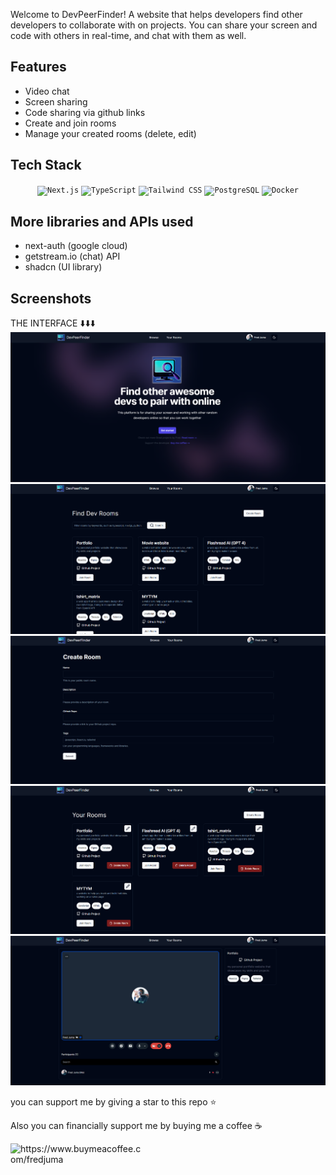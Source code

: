 <link
  rel="stylesheet"
  href="https://cdn.jsdelivr.net/gh/dheereshagrwal/colored-icons@1.7.5/src/app/ci.min.css"
/>

Welcome to DevPeerFinder!
A website that helps developers find other developers to collaborate with on projects.
You can share your screen and code with others in real-time, and chat with them as well.

## Features
- Video chat
- Screen sharing
- Code sharing via github links
- Create and join rooms
- Manage your created rooms (delete, edit)

## Tech Stack
<div align="center">
<code><img width="55" src="https://github.com/marwin1991/profile-technology-icons/assets/136815194/5f8c622c-c217-4649-b0a9-7e0ee24bd704" alt="Next.js" title="Next.js"/></code>
<code><img width="55" src="https://user-images.githubusercontent.com/25181517/183890598-19a0ac2d-e88a-4005-a8df-1ee36782fde1.png" alt="TypeScript" title="TypeScript"/></code>
	<code><img width="55" src="https://user-images.githubusercontent.com/25181517/202896760-337261ed-ee92-4979-84c4-d4b829c7355d.png" alt="Tailwind CSS" title="Tailwind CSS"/></code>
	<code><img width="55" src="https://user-images.githubusercontent.com/25181517/117208740-bfb78400-adf5-11eb-97bb-09072b6bedfc.png" alt="PostgreSQL" title="PostgreSQL"/></code>
	<code><img width="55" src="https://user-images.githubusercontent.com/25181517/117207330-263ba280-adf4-11eb-9b97-0ac5b40bc3be.png" alt="Docker" title="Docker"/></code>
</div>

## More libraries and APIs used
- next-auth (google cloud)
- getstream.io (chat) API
- shadcn (UI library)

## Screenshots

THE INTERFACE ⬇️⬇️⬇️
![Alt Text](screenshots/landing-page.png)
![Alt Text](screenshots/room-page.png)
![Alt Text](screenshots/create-room.png)
![Alt Text](screenshots/your-room.png)
![Alt Text](screenshots/video-chat.png)

you can support me by giving a star to this repo ⭐️

Also you can financially support me by buying me a coffee ☕️
<p><a href="https://https://www.buymeacoffee.com/fredjuma"> <img align="left" src="https://cdn.buymeacoffee.com/buttons/v2/default-yellow.png" height="50" width="210" alt="https://www.buymeacoffee.com/fredjuma" /></a></p><br><br>